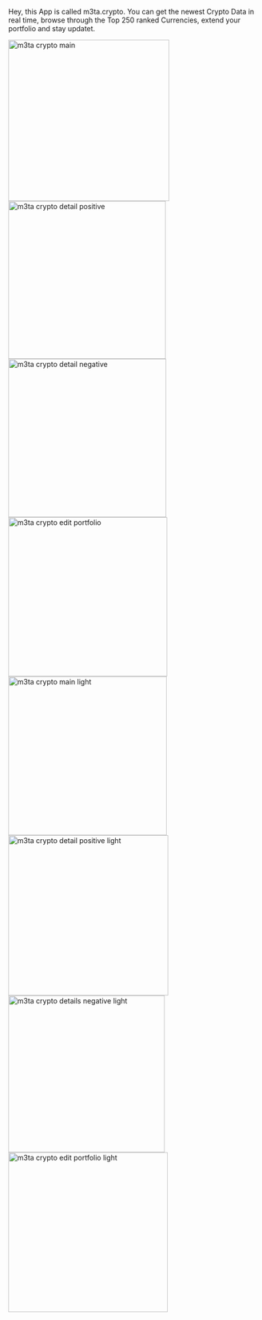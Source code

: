 Hey, this App is called m3ta.crypto.
You can get the newest Crypto Data in real time, browse through the Top 250 ranked Currencies, extend your portfolio and stay updatet.

<img width="322" alt="m3ta crypto main" src="https://user-images.githubusercontent.com/110381412/220916080-5e349e96-c72f-4fce-9e11-eff63b158dca.png">
<img width="315" alt="m3ta crypto detail positive" src="https://user-images.githubusercontent.com/110381412/220916098-7739fca6-8753-4ea0-aa62-d4ba33c8bf00.png">
<img width="316" alt="m3ta crypto detail negative" src="https://user-images.githubusercontent.com/110381412/220916121-b7571a3e-4e08-40d4-aba5-3eb6f72260df.png">
<img width="318" alt="m3ta crypto edit portfolio" src="https://user-images.githubusercontent.com/110381412/220916204-fa703f6a-2cbd-440c-8b81-ca19537a751e.png">
<img width="317" alt="m3ta crypto main light" src="https://user-images.githubusercontent.com/110381412/220917142-49cb8987-1129-4bc4-b8e5-f89343358743.png">
<img width="320" alt="m3ta crypto detail positive light" src="https://user-images.githubusercontent.com/110381412/220917159-0725e213-a0ed-4029-9d30-38a6c05d631f.png">
<img width="313" alt="m3ta crypto details negative light" src="https://user-images.githubusercontent.com/110381412/220917173-aca83daf-24fa-44c8-8267-7def339b87b3.png">
<img width="319" alt="m3ta crypto edit portfolio light" src="https://user-images.githubusercontent.com/110381412/220917182-47c74eab-0778-4c4a-b8ff-6f2e34f2f1db.png">
